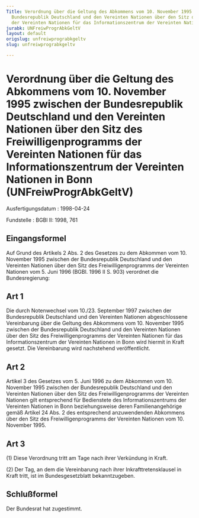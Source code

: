 ```yaml
---
Title: Verordnung über die Geltung des Abkommens vom 10. November 1995 zwischen der
  Bundesrepublik Deutschland und den Vereinten Nationen über den Sitz des Freiwilligenprogramms
  der Vereinten Nationen für das Informationszentrum der Vereinten Nationen in Bonn
jurabk: UNFreiwProgrAbkGeltV
layout: default
origslug: unfreiwprograbkgeltv
slug: unfreiwprograbkgeltv

---
```


# Verordnung über die Geltung des Abkommens vom 10. November 1995 zwischen der Bundesrepublik Deutschland und den Vereinten Nationen über den Sitz des Freiwilligenprogramms der Vereinten Nationen für das Informationszentrum der Vereinten Nationen in Bonn (UNFreiwProgrAbkGeltV)

Ausfertigungsdatum
:   1998-04-24

Fundstelle
:   BGBl II: 1998, 761



## Eingangsformel

Auf Grund des Artikels 2 Abs. 2 des Gesetzes zu dem Abkommen vom 10. November 1995 zwischen der Bundesrepublik Deutschland und den Vereinten Nationen über den Sitz des Freiwilligenprogramms der Vereinten Nationen vom 5. Juni 1996 (BGBl. 1996 II S. 903) verordnet die Bundesregierung:


## Art 1

Die durch Notenwechsel vom 10./23. September 1997 zwischen der Bundesrepublik Deutschland und den Vereinten Nationen abgeschlossene Vereinbarung über die Geltung des Abkommens vom 10. November 1995 zwischen der Bundesrepublik Deutschland und den Vereinten Nationen über den Sitz des Freiwilligenprogramms der Vereinten Nationen für das Informationszentrum der Vereinten Nationen in Bonn wird hiermit in Kraft gesetzt. Die Vereinbarung wird nachstehend veröffentlicht.


## Art 2

Artikel 3 des Gesetzes vom 5. Juni 1996 zu dem Abkommen vom 10. November 1995 zwischen der Bundesrepublik Deutschland und den Vereinten Nationen über den Sitz des Freiwilligenprogramms der Vereinten Nationen gilt entsprechend für Bedienstete des Informationszentrums der Vereinten Nationen in Bonn beziehungsweise deren Familienangehörige gemäß Artikel 24 Abs. 2 des entsprechend anzuwendenden Abkommens über den Sitz des Freiwilligenprogramms der Vereinten Nationen vom 10. November 1995.


## Art 3

(1) Diese Verordnung tritt am Tage nach ihrer Verkündung in Kraft.

(2) Der Tag, an dem die Vereinbarung nach ihrer Inkrafttretensklausel in Kraft tritt, ist im Bundesgesetzblatt bekanntzugeben.


## Schlußformel

Der Bundesrat hat zugestimmt.

